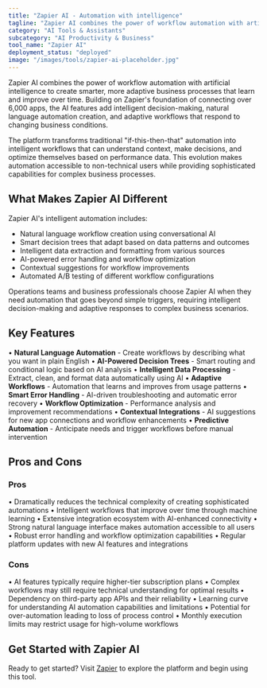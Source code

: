 ```yaml
---
title: "Zapier AI - Automation with intelligence"
tagline: "Zapier AI combines the power of workflow automation with artificial intelligence to create smarter, more adaptive business processes that learn and improve over time..."
category: "AI Tools & Assistants"
subcategory: "AI Productivity & Business"
tool_name: "Zapier AI"
deployment_status: "deployed"
image: "/images/tools/zapier-ai-placeholder.jpg"
---
```


Zapier AI combines the power of workflow automation with artificial intelligence to create smarter, more adaptive business processes that learn and improve over time. Building on Zapier's foundation of connecting over 6,000 apps, the AI features add intelligent decision-making, natural language automation creation, and adaptive workflows that respond to changing business conditions.

The platform transforms traditional "if-this-then-that" automation into intelligent workflows that can understand context, make decisions, and optimize themselves based on performance data. This evolution makes automation accessible to non-technical users while providing sophisticated capabilities for complex business processes.

## What Makes Zapier AI Different

Zapier AI's intelligent automation includes:
- Natural language workflow creation using conversational AI
- Smart decision trees that adapt based on data patterns and outcomes
- Intelligent data extraction and formatting from various sources
- AI-powered error handling and workflow optimization
- Contextual suggestions for workflow improvements
- Automated A/B testing of different workflow configurations

Operations teams and business professionals choose Zapier AI when they need automation that goes beyond simple triggers, requiring intelligent decision-making and adaptive responses to complex business scenarios.

## Key Features

• **Natural Language Automation** - Create workflows by describing what you want in plain English
• **AI-Powered Decision Trees** - Smart routing and conditional logic based on AI analysis
• **Intelligent Data Processing** - Extract, clean, and format data automatically using AI
• **Adaptive Workflows** - Automation that learns and improves from usage patterns
• **Smart Error Handling** - AI-driven troubleshooting and automatic error recovery
• **Workflow Optimization** - Performance analysis and improvement recommendations
• **Contextual Integrations** - AI suggestions for new app connections and workflow enhancements
• **Predictive Automation** - Anticipate needs and trigger workflows before manual intervention

## Pros and Cons

### Pros
• Dramatically reduces the technical complexity of creating sophisticated automations
• Intelligent workflows that improve over time through machine learning
• Extensive integration ecosystem with AI-enhanced connectivity
• Strong natural language interface makes automation accessible to all users
• Robust error handling and workflow optimization capabilities
• Regular platform updates with new AI features and integrations

### Cons
• AI features typically require higher-tier subscription plans
• Complex workflows may still require technical understanding for optimal results
• Dependency on third-party app APIs and their reliability
• Learning curve for understanding AI automation capabilities and limitations
• Potential for over-automation leading to loss of process control
• Monthly execution limits may restrict usage for high-volume workflows

## Get Started with Zapier AI

Ready to get started? Visit [Zapier](https://zapier.com/) to explore the platform and begin using this tool.